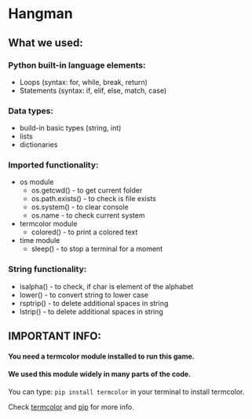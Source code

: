 # Hangman

## What we used:
### Python built-in language elements:
- Loops (syntax: for, while, break, return)
- Statements (syntax: if, elif, else, match, case)
### Data types:
- build-in basic types (string, int)
- lists
- dictionaries
### Imported functionality:
- os module
  - os.getcwd() - to get current folder
  - os.path.exists() - to check is file exists
  - os.system() - to clear console
  - os.name - to check current system
- termcolor module
  - colored() - to print a colored text
- time module
  - sleep() - to stop a terminal for a moment
### String functionality:
- isalpha() - to check, if char is element of the alphabet
- lower() - to convert string to lower case
- rsptrip() - to delete additional spaces in string
- lstrip() - to delete additional spaces in string


## IMPORTANT INFO:
#### You need a termcolor module installed to run this game.
#### We used this module widely in many parts of the code.
You can type: `pip install termcolor` in your terminal to install termcolor.

Check [termcolor](https://pypi.org/project/termcolor) and [pip](https://phoenixnap.com/kb/install-pip-windows) for more info.
